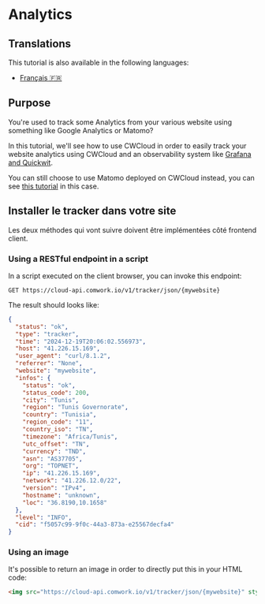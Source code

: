 # Analytics

## Translations

This tutorial is also available in the following languages:
* [Français 🇫🇷](../../translations/fr/tutorials/observability/web-analytics.md)

## Purpose

You're used to track some Analytics from your various website using something like Google Analytics or Matomo?

In this tutorial, we'll see how to use CWCloud in order to easily track your website analytics using CWCloud and an observability system like [Grafana and Quickwit](./quickwit.md).

You can still choose to use Matomo deployed on CWCloud instead, you can see [this tutorial](../wpaas_matomo.md) in this case.

## Installer le tracker dans votre site

Les deux méthodes qui vont suivre doivent être implémentées côté frontend client.

### Using a RESTful endpoint in a script

In a script executed on the client browser, you can invoke this endpoint:

```
GET https://cloud-api.comwork.io/v1/tracker/json/{mywebsite}
```

The result should looks like:

```json
{
  "status": "ok",
  "type": "tracker",
  "time": "2024-12-19T20:06:02.556973",
  "host": "41.226.15.169",
  "user_agent": "curl/8.1.2",
  "referrer": "None",
  "website": "mywebsite",
  "infos": {
    "status": "ok",
    "status_code": 200,
    "city": "Tunis",
    "region": "Tunis Governorate",
    "country": "Tunisia",
    "region_code": "11",
    "country_iso": "TN",
    "timezone": "Africa/Tunis",
    "utc_offset": "TN",
    "currency": "TND",
    "asn": "AS37705",
    "org": "TOPNET",
    "ip": "41.226.15.169",
    "network": "41.226.12.0/22",
    "version": "IPv4",
    "hostname": "unknown",
    "loc": "36.8190,10.1658"
  },
  "level": "INFO",
  "cid": "f5057c99-9f0c-44a3-873a-e25567decfa4"
}
```

### Using an image

It's possible to return an image in order to directly put this in your HTML code:

```html
<img src="https://cloud-api.comwork.io/v1/tracker/json/{mywebsite}" style="display: none;"></img>
```
